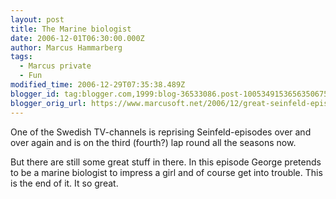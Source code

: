 ```yaml
---
layout: post
title: The Marine biologist
date: 2006-12-01T06:30:00.000Z
author: Marcus Hammarberg
tags:
  - Marcus private
  - Fun
modified_time: 2006-12-29T07:35:38.489Z
blogger_id: tag:blogger.com,1999:blog-36533086.post-1005349153656350675
blogger_orig_url: https://www.marcusoft.net/2006/12/great-seinfeld-episode-yesterday.html
---
```


One of the Swedish TV-channels is reprising Seinfeld-episodes over
and over again and is on the third (fourth?) lap round all the seasons
now.

But there are still some great stuff in there. In this episode George
pretends to be a marine biologist to impress a girl and of course get
into trouble. This is the end of it. It so great.
